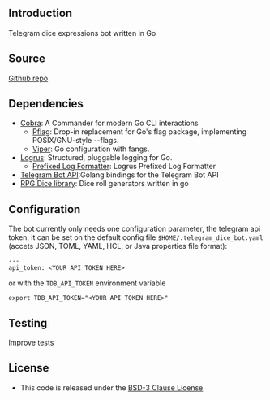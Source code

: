 
## Introduction ##
Telegram dice expressions bot written in Go

## Source ##
[Github repo](https://github.com/pconcepcion/telegram_dice_bot.git)

## Dependencies  ##

* [Cobra](https://github.com/spf13/cobra): A Commander for modern Go CLI interactions
  * [Pflag](https://github.com/spf13/pflag): Drop-in replacement for Go's flag package, implementing POSIX/GNU-style --flags.
  * [Viper](https://github.com/spf13/viper): Go configuration with fangs.
* [Logrus](https://github.com/Sirupsen/logrus): Structured, pluggable logging for Go.
  * [Prefixed Log Formatter](github.com/x-cray/logrus-prefixed-formatter): Logrus Prefixed Log Formatter
* [Telegram Bot API](https://github.com/go-telegram-bot-api/telegram-bot-api/):Golang bindings for the Telegram Bot API
* [RPG Dice library](http://pconcepcion.github.io/dice/): Dice roll generators written in go

## Configuration ## 
The bot currently only needs one configuration parameter, the telegram api token, it can be set on the default config file  `$HOME/.telegram_dice_bot.yaml` (accets JSON, TOML, YAML, HCL, or Java properties file format): 

    --- 
    api_token: <YOUR API TOKEN HERE> 

or with the `TDB_API_TOKEN` environment variable

    export TDB_API_TOKEN="<YOUR API TOKEN HERE>"
 
## Testing ##
Improve tests

## License ##
* This code is released under the [BSD-3 Clause License](http://opensource.org/licenses/BSD-3-Clause)
